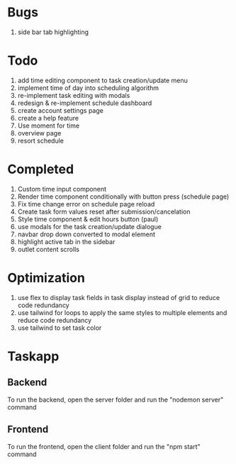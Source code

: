 # Bugs
1. side bar tab highlighting

# Todo
1. add time editing component to task creation/update menu
2. implement time of day into scheduling algorithm
3. re-implement task editing with modals
4. redesign & re-implement schedule dashboard
5. create account settings page
6. create a help feature
7. Use moment for time
9. overview page
10. resort schedule

# Completed
1. Custom time input component
2. Render time component conditionally with button press (schedule page)
3. Fix time change error on schedule page reload
4. Create task form values reset after submission/cancelation
5. Style time component & edit hours button (paul)
6. use modals for the task creation/update dialogue
7. navbar drop down converted to modal element
8. highlight active tab in the sidebar
9. outlet content scrolls

# Optimization
1. use flex to display task fields in task display instead of grid to reduce code redundancy
2. use tailwind for loops to apply the same styles to multiple elements and reduce code redundancy
3. use tailwind to set task color

# Taskapp
## Backend
To run the backend, open the server folder and run the "nodemon server" command
## Frontend
To run the frontend, open the client folder and run the "npm start" command
